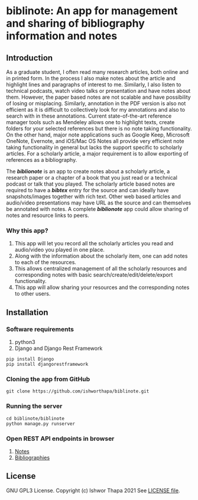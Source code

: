 # biblinote: An app for management and sharing of bibliography information and notes

## Introduction
As a graduate student, I often read many research articles, both online and in printed form. In the process I also make notes about the article and highlight lines and paragraphs of interest to me. Similarly, I also listen to technical podcasts, watch video talks or presentation and have notes about them. However, the paper based notes are not scalable and have possibility of losing or misplacing. Similarly, annotation in the PDF version is also not efficient as it is difficult to collectively look for my annotations and also to search with in these annotations. Current state-of-the-art reference manager tools such as Mendeley allows one to highlight texts, create folders for your selected references but there is no note taking functionality. On the other hand, major note applications such as Google Keep, Microsoft OneNote, Evernote, and iOS/Mac OS Notes all provide very efficient note taking functionality in general but lacks the support specific to scholarly articles. For a scholarly article, a major requirement is to allow exporting of references as a bibliography.

The ***biblionote*** is an app to create notes about a scholarly article, a research paper or a chapter of a book that you just read or a technical podcast or talk that you played. The scholarly article based notes are required to have a ***bibtex*** entry for the source and can ideally have snapshots/images together with rich text. Other web based articles and audio/video presentations may have URL as the source and can themselves be annotated with notes. A complete ***biblionote*** app could allow sharing of notes and resource links to peers.

### Why this app?

1. This app will let you record all the scholarly articles you read and audio/video you played in one place.
2. Along with the information about the scholarly item, one can add notes to each of the resources.
3. This allows centralized management of all the scholarly resources and corresponding notes with basic search/create/edit/delete/export functionality.
4. This app will allow sharing your resources and the corresponding notes to other users.


## Installation
### Software requirements

1. python3
2. Django and Django Rest Framework
```{bash}
pip install Django
pip install djangorestframework
```
### Cloning the app from GitHub
```{bash}
git clone https://github.com/ishworthapa/biblinote.git

```

### Running the server
```{bash}
cd biblinote/biblinote
python manage.py runserver
```

### Open REST API endpoints in browser
1. [Notes](http://localhost:8000/api/notes/)
2. [Bibliographies](http://localhost:8000/api/bibliographies/)

## License
GNU GPL3 License.
Copyright (c) Ishwor Thapa 2021
See [LICENSE file](https://raw.githubusercontent.com/ishworthapa/biblinote/main/LICENSE).

